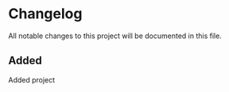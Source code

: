 # Changelog
All notable changes to this project will be documented in this file. 
## Added
Added project
